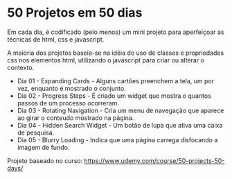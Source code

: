 # 50 Projetos em 50 dias

Em cada dia, é codificado (pelo menos) um mini projeto para aperfeiçoar as técnicas de html, css e javascript.

A maioria dos projetos baseia-se na idéia do uso de classes e propriedades css nos elementos html, utilizando o javascript para criar ou alterar o contexto.

* Dia 01 - Expanding Cards - Alguns cartões preenchem a tela, um por vez, enquanto é mostrado o conjunto.
* Dia 02 - Progress Steps - É criado um widget que mostra o quantos passos de um processo ocorreram.
* Dia 03 - Rotating Navigation - Cria um menu de navegação que aparece ao girar o conteudo mostrado na página.
* Dia 04 - Hidden Search Widget - Um botão de lupa que ativa uma caixa de pesquisa.
* Dia 05 - Blurry Loading - Indica que uma página carrega disfocando a imagem de fundo.

Projeto baseado no curso: https://www.udemy.com/course/50-projects-50-days/